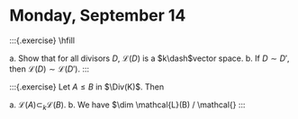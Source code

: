 # Monday, September 14

:::{.exercise}
\hfill

a. Show that for all divisors $D$, $\mathcal{L}(D)$ is a $k\dash$vector space.
b. If $D\sim D'$, then $\mathcal{L}(D) \sim \mathcal{L}(D')$.
:::

:::{.exercise}
Let $A\leq  B$ in $\Div(K)$.
Then

a. $\mathcal{L}(A) \subset_k \mathcal{L}(B)$.
b. We have $\dim \mathcal{L}(B) / \mathcal{}
:::


